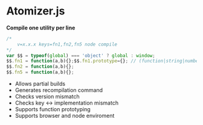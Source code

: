 # Atomizer.js

**Compile one utility per line**

```javascript
/*
    v=x.x.x keys=fn1,fn2,fn5 node compile
*/
var $$ = typeof(global) === 'object' ? global : window;
$$.fn1 = function(a,b){};$$.fn1.prototype={}; // (function|string|number|object|date)
$$.fn2 = function(a,b){};
$$.fn5 = function(a,b){};
```

- Allows partial builds
- Generates recompilation command
- Checks version mismatch
- Checks key <-> implementation mismatch
- Supports function prototyping
- Supports browser and node enviroment
